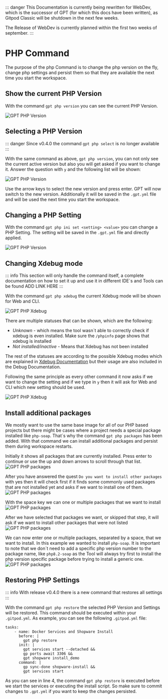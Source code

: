 ::: danger
This Documentation is currently being rewritten for WebDev, which is the successor of GPT (for which this docs have been written), as Gitpod Classic will be shutdown in the next few weeks.

The Release of WebDev is currently planned within the first two weeks of september.
:::

# PHP Command

The purpose of the php Command is to change the php version on the fly, change php settings and persist them so that they are available the next time you start the workspace.

## Show the current PHP Version
With the command `gpt php version` you can see the current PHP Version.

![GPT PHP Version](./../../../assets/images/gpt_php_version1.jpg)

## Selecting a PHP Version
::: danger
Since v0.4.0 the command `gpt php select` is no longer available
:::

With the same command as above, `gpt php version`, you can not only see the current active version but also you will get asked if you want to change it. Answer the question with `y` and the following list will be shown:

![GPT PHP Version](./../../../assets/images/gpt_php_version2.jpg)

Use the arrow keys to select the new version and press enter. GPT will now switch to the new version. Additionally it will be saved in the `.gpt.yml` file and will be used the next time you start the workspace.

## Changing a PHP Setting
With the command `gpt php ini set <setting> <value>` you can change a PHP Setting. The setting will be saved in the `.gpt.yml` file and directly applied.

![GPT PHP Version](./../../../assets/images/gpt_php_ini_set1.jpg)

## Changing Xdebug mode <Badge type="info" text="since v0.4.2" />

::: info
This section will only handle the command itself, a complete documentation on how to set it up and use it in different IDE´s and Tools can be found ADD LINK HERE
:::

With the command `gpt php xdebug` the current Xdebug mode will be shown for Web and CLI.

![GPT PHP Xdebug](./../../../assets/images/gpt_php_xdebug1.jpg)

There are multiple statuses that can be shown, which are the following:
- *Unknown* - which means the tool wasn´t able to correctly check if xdebug is even installed. Make sure the `/phpinfo` page shows that xdebug is installed
- *Not installed/inactive* - Means that Xdebug has not been installed

The rest of the statuses are according to the possible Xdebug modes which are explained in [Xdebug Documentation](https://xdebug.org/docs/all_settings#mode) but their usage are also included in the Debug Documentation.

Following the same principle as every other command it now asks if we want to change the setting and if we type in `y` then it will ask for Web and CLI which new setting should be used.

![GPT PHP Xdebug](./../../../assets/images/gpt_php_xdebug2.jpg)

## Install additional packages <Badge type="info" text="since v0.4.2" />

We mostly want to use the same base image for all of our PHP based projects but there might be cases where a project needs a special package installed like `php-soap`. That´s why the command `gpt php packages` has been added.
 With that command we can install additional packages and persist them during workspace restarts.

Initially it shows all packages that are currently installed. Press enter to continue or use the up and down arrows to scroll through that list.
![GPT PHP packages](./../../../assets/images/gpt_php_packages1.jpg)

After you have answered the quest `Do you want to install other packages` with yes then it will check first if it finds some commonly used packages that are not installed yet and asks if we want to install one of them.
![GPT PHP packages](./../../../assets/images/gpt_php_packages2.jpg)

With the space key we can one or multiple packages that we want to install
![GPT PHP packages](./../../../assets/images/gpt_php_packages3.jpg)

After we have selected that packages we want, or skipped that step, it will ask if we want to install other packages that were not listed
![GPT PHP packages](./../../../assets/images/gpt_php_packages4.jpg)

We can now enter one or multiple packages, separated by a space, that we want to install. In this example we wanted to install `php-soap`. It is important to note that we don´t need to add a specific php version number to the package name, like `php8.2-soap` as the Tool will always try first to install the php version specific package before trying to install a generic one.
![GPT PHP packages](./../../../assets/images/gpt_php_packages5.jpg)

## Restoring PHP Settings
::: info
With release v0.4.0 there is a new command that restores all settings
:::

With the command `gpt php restore` the selected PHP Version and Settings will be restored. This command should be executed within your `.gitpod.yml`. As example, you can see the following `.gitpod.yml` file:

```yaml:line-numbers {1}
tasks:
    - name: Docker Services and Shopware Install
      before: |
        gpt php restore
      init: |
        gpt services start --detached &&
        gp ports await 3306 &&
        gpt shopware install_demo
      command: |
        gp sync-done shopware-install &&
        gpt services start
```

As you can see in line 4, the command `gpt php restore` is executed before we start the services or executing the install script. So make sure to commit changes to `.gpt.yml` if you want to keep the changes persisted.